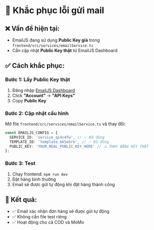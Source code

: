 # 🔧 Khắc phục lỗi gửi mail

## ❌ **Vấn đề hiện tại:**
- EmailJS đang sử dụng **Public Key giả** trong `frontend/src/services/emailService.ts`
- Cần cập nhật **Public Key thật** từ EmailJS Dashboard

## ✅ **Cách khắc phục:**

### **Bước 1: Lấy Public Key thật**
1. Đăng nhập [EmailJS Dashboard](https://dashboard.emailjs.com/)
2. Click **"Account"** → **"API Keys"**
3. Copy **Public Key**

### **Bước 2: Cập nhật cấu hình**
Mở file `frontend/src/services/emailService.ts` và thay đổi:

```typescript
const EMAILJS_CONFIG = {
  SERVICE_ID: 'service_qi4c4fw', // ✅ Đã đúng
  TEMPLATE_ID: 'template_mk5ebrk', // ✅ Đã đúng  
  PUBLIC_KEY: 'YOUR_REAL_PUBLIC_KEY_HERE' // ⚠️ THAY BẰNG KEY THẬT
};
```

### **Bước 3: Test**
1. Chạy frontend: `npm run dev`
2. Đặt hàng bình thường
3. Email sẽ được gửi tự động khi đặt hàng thành công

## 🎯 **Kết quả:**
- ✅ Email xác nhận đơn hàng sẽ được gửi tự động
- ✅ Không cần file test riêng
- ✅ Hoạt động cho cả COD và MoMo 